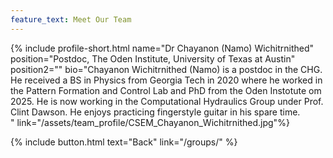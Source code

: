 ```yaml
---
feature_text: Meet Our Team
---
```

{% include profile-short.html name="Dr Chayanon (Namo) Wichitrnithed" position="Postdoc, The Oden Institute, University of Texas at Austin" position2=""  bio="Chayanon Wichitrnithed (Namo) is a postdoc in the CHG. He received a BS in Physics from Georgia Tech in 2020 where he worked in the Pattern Formation and Control Lab and PhD from the Oden Instotute om 2025. He is now working in the Computational Hydraulics Group under Prof. Clint Dawson. He enjoys practicing fingerstyle guitar in his spare time.  
" link="/assets/team_profile/CSEM_Chayanon_Wichitrnithed.jpg"%}



[]()


{% include button.html text="Back" link="/groups/" %}
